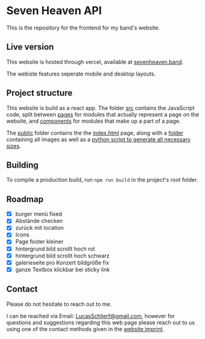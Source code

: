 # Seven Heaven API

This is the repository for the frontend for my band's website.

## Live version

This website is hosted through vercel, available at [sevenheaven.band](https://www.sevenheaven.band).

The webiste features seperate mobile and desktop layouts.

## Project structure

This website is build as a react app. The folder [src](src) contains the JavaScript code, split between [pages](src/Pages) for modules that actually represent a page on the website, and [components](src/Components) for modules that make up a part of a page.

The [public](public) folder contains the the [index.html](public/index.html) page, along with a [folder](public/img) containing all images as well as a [python script to generate all necessary sizes](public/img/sizes.py).

## Building

To compile a production build, run `npm run build` in the project's root folder.

## Roadmap

- [x] burger menü fixed
- [x] Abstände checken
- [x] zurück mit location
- [x] Icons
- [x] Page footer kleiner
- [x] hintergrund bild scrollt hoch rot
- [x] hintergrund bild scrollt hoch schwarz
- [x] galerieseite pro Konzert bildgröße fix
- [x] ganze Textbox klickbar bei sticky link

## Contact

Please do not hesitate to reach out to me.

I can be reached via Email: [LucasSchlierf@gmail.com](mailto:LucasSchlierf@gmail.com), however for questions and suggestions regarding this web page please reach out to us using one of the contact methods given in the [website imprint](https://www.sevenheaven.band/impressum).
